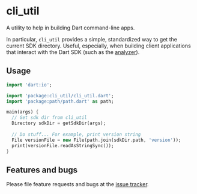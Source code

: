 # cli_util

A utility to help in building Dart command-line apps.

In particular, ``cli_util`` provides a simple, standardized way to get the
current SDK directory.  Useful, especially, when building client applications
that interact with the Dart SDK (such as the [analyzer][analyzer]).

## Usage

```dart
import 'dart:io';

import 'package:cli_util/cli_util.dart';
import 'package:path/path.dart' as path;

main(args) {
  // Get sdk dir from cli_util
  Directory sdkDir = getSdkDir(args);
  
  // Do stuff... For example, print version string
  File versionFile = new File(path.join(sdkDir.path, 'version'));
  print(versionFile.readAsStringSync());
}
```

## Features and bugs

Please file feature requests and bugs at the [issue tracker][tracker].

[analyzer]: https://pub.dartlang.org/packages/analyzer
[tracker]: https://github.com/dart-lang/cli_util/issues
